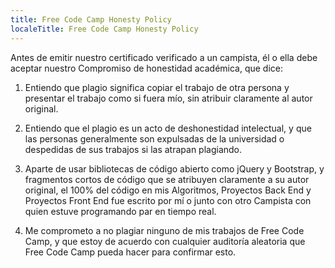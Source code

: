 ```yaml
---
title: Free Code Camp Honesty Policy
localeTitle: Free Code Camp Honesty Policy
---
```

Antes de emitir nuestro certificado verificado a un campista, él o ella debe aceptar nuestro Compromiso de honestidad académica, que dice:

1.  Entiendo que plagio significa copiar el trabajo de otra persona y presentar el trabajo como si fuera mío, sin atribuir claramente al autor original.
    
2.  Entiendo que el plagio es un acto de deshonestidad intelectual, y que las personas generalmente son expulsadas de la universidad o despedidas de sus trabajos si las atrapan plagiando.
    
3.  Aparte de usar bibliotecas de código abierto como jQuery y Bootstrap, y fragmentos cortos de código que se atribuyen claramente a su autor original, el 100% del código en mis Algoritmos, Proyectos Back End y Proyectos Front End fue escrito por mí o junto con otro Campista con quien estuve programando par en tiempo real.
    
4.  Me comprometo a no plagiar ninguno de mis trabajos de Free Code Camp, y que estoy de acuerdo con cualquier auditoría aleatoria que Free Code Camp pueda hacer para confirmar esto.